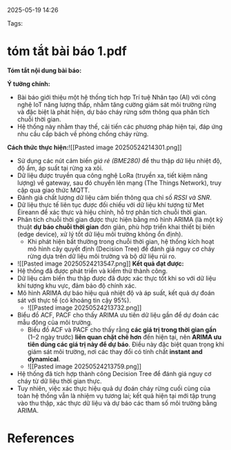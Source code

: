 2025-05-19 14:26


Tags:

# tóm tắt bài báo 1.pdf
**Tóm tắt nội dung bài báo:**

**Ý tưởng chính:**
- Bài báo giới thiệu một hệ thống tích hợp Trí tuệ Nhân tạo (AI) với công nghệ IoT năng lượng thấp, nhằm tăng cường giám sát môi trường rừng và đặc biệt là phát hiện, dự báo cháy rừng sớm thông qua phân tích chuỗi thời gian.
- Hệ thống này nhằm thay thế, cải tiến các phương pháp hiện tại, đáp ứng nhu cầu cấp bách về phòng chống cháy rừng.

**Cách thức thực hiện:**![[Pasted image 20250524214301.png]]
- Sử dụng các nút cảm biến *giá rẻ (BME280)* để thu thập dữ liệu nhiệt độ, độ ẩm, áp suất tại rừng xa xôi.
- Dữ liệu được truyền qua công nghệ LoRa (truyền xa, tiết kiệm năng lượng) về gateway, sau đó chuyển lên mạng (The Things Network), truy cập qua giao thức MQTT.
- Đánh giá chất lượng dữ liệu cảm biến thông qua chỉ số *RSSI và SNR*.
- Dữ liệu thực tế liên tục được đối chiếu với dữ liệu khí tượng từ Met Éireann để xác thực và hiệu chỉnh, hỗ trợ phân tích chuỗi thời gian.
- Phân tích chuỗi thời gian được thực hiện bằng mô hình ARIMA (là một kỹ thuật **dự báo chuỗi thời gian** đơn giản, phù hợp triển khai thiết bị biên (edge device), xử lý tốt dữ liệu môi trường không ổn định).
	- Khi phát hiện bất thường trong chuỗi thời gian, hệ thống kích hoạt mô hình cây quyết định (Decision Tree) để đánh giá nguy cơ cháy rừng dựa trên dữ liệu môi trường và bộ dữ liệu rủi ro.
- ![[Pasted image 20250524213547.png]]
**Kết quả đạt được:**
- Hệ thống đã được phát triển và kiểm thử thành công.
- Dữ liệu cảm biến thu thập được đã được xác thực tốt khi so với dữ liệu khí tượng khu vực, đảm bảo độ chính xác.
- Mô hình ARIMA dự báo hiệu quả nhiệt độ và áp suất, kết quả dự đoán sát với thực tế (có khoảng tin cậy 95%).
	- ![[Pasted image 20250524213732.png]]
- Biểu đồ ACF, PACF cho thấy ARIMA ưu tiên dữ liệu gần để dự đoán các mẫu động của môi trường.
	- Biểu đồ ACF và PACF cho thấy rằng **các giá trị trong thời gian gần** (1–2 ngày trước) **liên quan chặt chẽ hơn** đến hiện tại, nên **ARIMA ưu tiên dùng các giá trị này để dự báo**. Điều này đặc biệt quan trọng khi giám sát môi trường, nơi các thay đổi có tính chất **instant and dynamical**.
	- ![[Pasted image 20250524213759.png]]
- Hệ thống đã tích hợp thành công Decision Tree để đánh giá nguy cơ cháy từ dữ liệu thời gian thực.
- Tuy nhiên, việc xác thực hiệu quả dự đoán cháy rừng cuối cùng của toàn hệ thống vẫn là nhiệm vụ tương lai; kết quả hiện tại mới tập trung vào thu thập, xác thực dữ liệu và dự báo các tham số môi trường bằng ARIMA.


# References
